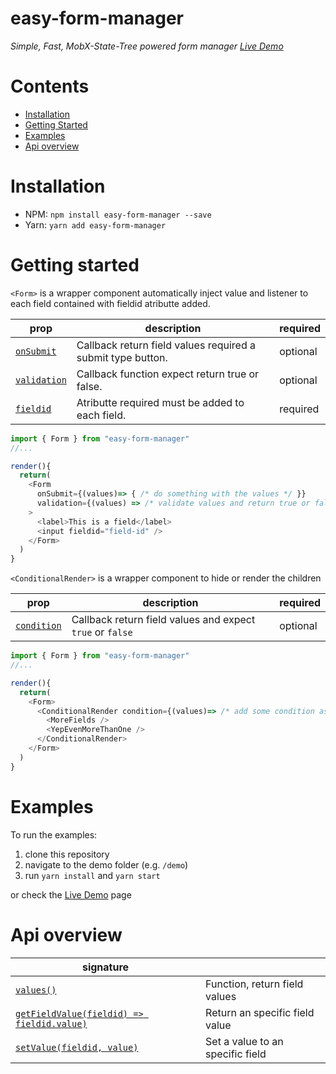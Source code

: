 # easy-form-manager
_Simple, Fast, MobX-State-Tree powered form manager [Live Demo](https://easy-form-5bdb0.web.app/)_

# Contents
-   [Installation](#installation)
-   [Getting Started](docs/getting-started.md)
-   [Examples](#examples)
-   [Api overview](#api-overview)


# Installation

-   NPM: `npm install easy-form-manager --save`
-   Yarn: `yarn add easy-form-manager`

# Getting started

`<Form>` is a wrapper component automatically inject value and listener to each field contained with fieldid atributte added.

| prop                |  description                                                                          | required  | 
| ------------------- | ------------------------------------------------------------------------------------- | --------- |
| [`onSubmit`]()      | Callback return field values required a submit type button.                           | optional  |
| [`validation`]()    | Callback function expect return true or false.                                        | optional  |
| [`fieldid`]()       | Atributte required must be added to each field.                                       | required  |



```javascript
import { Form } from "easy-form-manager"
//...

render(){
  return(
    <Form 
      onSubmit={(values)=> { /* do something with the values */ }} 
      validation={(values) => /* validate values and return true or false */}
    > 
      <label>This is a field</label>
      <input fieldid="field-id" />
    </Form>
  )
}

```

`<ConditionalRender>` is a wrapper component to hide or render the children

| prop                |  description                                                                          | required  | 
| ------------------- | ------------------------------------------------------------------------------------- | --------- |
| [`condition`]()      | Callback return field values and expect `true` or `false`                            | optional  |

```javascript
import { Form } from "easy-form-manager"
//...

render(){
  return(
    <Form> 
      <ConditionalRender condition={(values)=> /* add some condition as values.fieldid === "something" */ ? true : false}>
        <MoreFields />
        <YepEvenMoreThanOne />
      </ConditionalRender>
    </Form>
  )
}

```



# Examples

To run the examples:

1.  clone this repository
2.  navigate to the demo folder (e.g. `/demo`)
3.  run `yarn install` and `yarn start`

or check the [Live Demo](https://easy-form-5bdb0.web.app/) page

# Api overview
| signature                                                                                                             |                                                                                                                                                                                                                                                       |
| --------------------------------------------------------------------------------------------------------------------- | ----------------------------------------------------------------------------------------------------------------------------------------------------------------------------------------------------------------------------------------------------- |
| [`values()`]()                                                     | Function, return field values                                                                                                                                                                        |
| [`getFieldValue(fieldid) => fieldid.value)`]() | Return an specific field value                                                                                                                                                                |
| [`setValue(fieldid, value)`]()                                              | Set a value to an specific field                                                                                                                                                                                                                |
